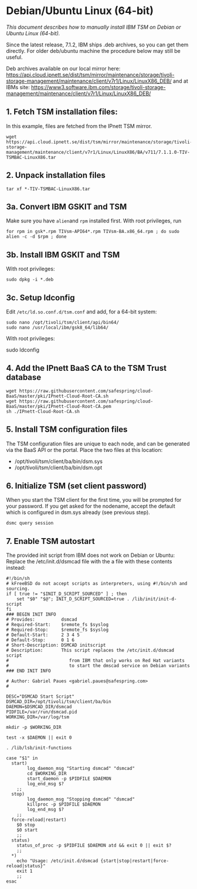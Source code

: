 # Debian/Ubuntu Linux (64-bit)

_This document describes how to manually install IBM TSM on Debian or Ubuntu Linux (64-bit)._

Since the latest release, 7.1.2, IBM ships .deb archives, so you can get them directly.
For older deb/ubuntu machine the procedure below may still be useful.

Deb archives available on our local mirror here:
   https://api.cloud.ipnett.se/dist/tsm/mirror/maintenance/storage/tivoli-storage-management/maintenance/client/v7r1/Linux/LinuxX86_DEB/
and at IBMs site:
   https://www3.software.ibm.com/storage/tivoli-storage-management/maintenance/client/v7r1/Linux/LinuxX86_DEB/

## 1. Fetch TSM installation files:

In this example, files are fetched from the IPnett TSM mirror.

    wget https://api.cloud.ipnett.se/dist/tsm/mirror/maintenance/storage/tivoli-storage-management/maintenance/client/v7r1/Linux/LinuxX86/BA/v711/7.1.1.0-TIV-TSMBAC-LinuxX86.tar

## 2. Unpack installation files

    tar xf *-TIV-TSMBAC-LinuxX86.tar

## 3a. Convert IBM GSKIT and TSM

Make sure you have `alien`and `rpm` installed first.
With root privileges, run

    for rpm in gsk*.rpm TIVsm-API64*.rpm TIVsm-BA.x86_64.rpm ; do sudo alien -c -d $rpm ; done

## 3b. Install IBM GSKIT and TSM

With root privileges:

    sudo dpkg -i *.deb

## 3c. Setup ldconfig

Edit `/etc/ld.so.conf.d/tsm.conf` and add, for a 64-bit system:

    sudo nano /opt/tivoli/tsm/client/api/bin64/
    sudo nano /usr/local/ibm/gsk8_64/lib64/

With root privileges:

   sudo ldconfig


## 4. Add the IPnett BaaS CA to the TSM Trust database

    wget https://raw.githubusercontent.com/safespring/cloud-BaaS/master/pki/IPnett-Cloud-Root-CA.sh
    wget https://raw.githubusercontent.com/safespring/cloud-BaaS/master/pki/IPnett-Cloud-Root-CA.pem
    sh ./IPnett-Cloud-Root-CA.sh

## 5. Install TSM configuration files

The TSM configuration files are unique to each node, and can be generated via the BaaS API or the portal.
Place the two files at this location:

- /opt/tivoli/tsm/client/ba/bin/dsm.sys
- /opt/tivoli/tsm/client/ba/bin/dsm.opt

## 6. Initialize TSM (set client password)

When you start the TSM client for the first time, you will be prompted for your password. If you get asked for the nodename, accept the default which is configured in dsm.sys already (see previous step).

    dsmc query session

## 7. Enable TSM autostart
The provided init script from IBM does not work on Debian or Ubuntu:
Replace the /etc/init.d/dsmcad file with the a file with these contents instead:

```shell
#!/bin/sh
# kFreeBSD do not accept scripts as interpreters, using #!/bin/sh and sourcing.
if [ true != "$INIT_D_SCRIPT_SOURCED" ] ; then
    set "$0" "$@"; INIT_D_SCRIPT_SOURCED=true . /lib/init/init-d-script
fi
### BEGIN INIT INFO
# Provides:          dsmcad
# Required-Start:    $remote_fs $syslog
# Required-Stop:     $remote_fs $syslog
# Default-Start:     2 3 4 5
# Default-Stop:      0 1 6
# Short-Description: DSMCAD initscript
# Description:       This script replaces the /etc/init.d/dsmcad script
#                       from IBM that only works on Red Hat variants
#                       to start the dmscad service on Debian variants
### END INIT INFO

# Author: Gabriel Paues <gabriel.paues@safespring.com>
#

DESC="DSMCAD Start Script"
DSMCAD_DIR=/opt/tivoli/tsm/client/ba/bin
DAEMON=$DSMCAD_DIR/dsmcad
PIDFILE=/var/run/dsmcad.pid
WORKING_DIR=/var/log/tsm

mkdir -p $WORKING_DIR

test -x $DAEMON || exit 0

. /lib/lsb/init-functions

case "$1" in
  start)
        log_daemon_msg "Starting dsmcad" "dsmcad"
        cd $WORKING_DIR
        start_daemon -p $PIDFILE $DAEMON
        log_end_msg $?
    ;;
  stop)
        log_daemon_msg "Stopping dsmcad" "dsmcad"
        killproc -p $PIDFILE $DAEMON
        log_end_msg $?
    ;;
  force-reload|restart)
    $0 stop
    $0 start
    ;;
  status)
    status_of_proc -p $PIDFILE $DAEMON atd && exit 0 || exit $?
    ;;
  *)
    echo "Usage: /etc/init.d/dsmcad {start|stop|restart|force-reload|status}"
    exit 1
    ;;
esac

```
